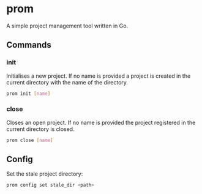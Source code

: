 # prom

A simple project management tool written in Go.

## Commands

### init

Initialises a new project. If no name is provided a project is created in the current directory with the name of the directory.

```sh
prom init [name]
```

### close

Closes an open project. If no name is provided the project registered in the current directory is closed.

```sh
prom close [name]
```

## Config

Set the stale project directory:

```sh
prom config set stale_dir <path>
```
